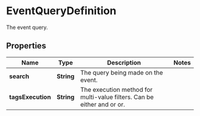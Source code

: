 

# EventQueryDefinition

The event query.

## Properties

Name | Type | Description | Notes
------------ | ------------- | ------------- | -------------
**search** | **String** | The query being made on the event. | 
**tagsExecution** | **String** | The execution method for multi-value filters. Can be either and or or. | 



